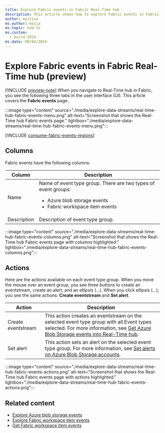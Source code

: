 ```yaml
---
title: Explore Fabric events in Fabric Real-Time hub
description: This article shows how to explore Fabric events in Fabric Real-Time hub. It provides details on the Fabric events page in the Real-Time hub user interface.
author: mystina
ms.author: majia
ms.topic: how-to
ms.custom:
  - build-2024
ms.date: 09/04/2024
---
```


# Explore Fabric events in Fabric Real-Time hub (preview)

[!INCLUDE [preview-note](./includes/preview-note.md)]
When you navigate to Real-Time hub in Fabric, you see the following three tabs in the user interface (UI). This article covers the **Fabric events** page.

:::image type="content" source="./media/explore-data-streams/real-time-hub-fabric-events-menu.png" alt-text="Screenshot that shows the Real-Time hub Fabric events page." lightbox="./media/explore-data-streams/real-time-hub-fabric-events-menu.png":::

[!INCLUDE [consume-fabric-events-regions](./includes/consume-fabric-events-regions.md)]

## Columns

Fabric events have the following columns:

| Column | Description |
| ------ | ----------- |
| Name | Name of event type group. There are two types of event groups: <ul><li>Azure blob storage events</li><li>Fabric workspace item events</li></ul>|
| Description | Description of event type group. |

:::image type="content" source="./media/explore-data-streams/real-time-hub-fabric-events-columns.png" alt-text="Screenshot that shows the Real-Time hub Fabric events page with columns highlighted." lightbox="./media/explore-data-streams/real-time-hub-fabric-events-columns.png":::

## Actions

Here are the actions available on each event type group. When you move the mouse over an event group, you see three buttons to create an eventstream, create an alert, and an ellipsis (...). When you click ellipsis (...), you see the same actions: **Create eventstream** and **Set alert**.

| Action | Description |
| ------ | ----------- |
| Create eventstream | This action creates an eventstream on the selected event type group with all Event types selected. For more information, see [Get Azure Blob Storage events into Real-Time hub](get-azure-blob-storage-events.md). |
| Set alert | This action sets an alert on the selected event type group. For more information, see [Set alerts on Azure Blob Storage accounts](set-alerts-azure-blob-storage-events.md). |

:::image type="content" source="./media/explore-data-streams/real-time-hub-fabric-events-actions.png" alt-text="Screenshot that shows the Real-Time hub Fabric events page with actions highlighted." lightbox="./media/explore-data-streams/real-time-hub-fabric-events-actions.png":::

## Related content

- [Explore Azure blob storage events](explore-azure-blob-storage-events.md)
- [Explore Fabric workspace item events](explore-fabric-workspace-item-events.md)
- [Get Fabric workspace item events](create-streams-fabric-workspace-item-events.md)
